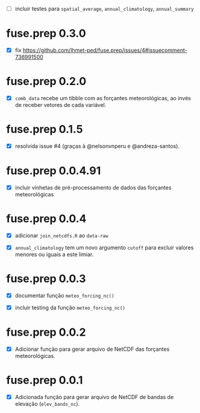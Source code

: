 - [ ] incluir testes para `spatial_average`, `annual_climatology`, `annual_summary`

# fuse.prep 0.3.0

- [x] fix https://github.com/lhmet-ped/fuse.prep/issues/4#issuecomment-736991500

# fuse.prep 0.2.0

- [x] `comb_data` recebe um tibble com as forçantes meteorológicas, ao invés
de receber vetores de cada variável.

# fuse.prep 0.1.5

- [x] resolvida issue #4  (graças à @nelsonvnperu e @andreza-santos). 

# fuse.prep 0.0.4.91

- [x] incluir vinhetas de pré-processamento de dados das forçantes meteorológicas


# fuse.prep 0.0.4

- [x] adicionar `join_netcdfs.R` ao `data-raw`

- [x] `annual_climatology` tem um novo argumento `cutoff` para excluir valores
menores ou iguais a este limiar.

# fuse.prep 0.0.3

- [x] documentar função `meteo_forcing_nc()`

- [x] incluir testing da função `meteo_forcing_nc()`

# fuse.prep 0.0.2

- [x] Adicionar função para gerar arquivo de NetCDF das forçantes meteorológicas.

# fuse.prep 0.0.1

- [x] Adicionada função para gerar arquivo de NetCDF de bandas de elevação 
(`elev_bands_nc`).
